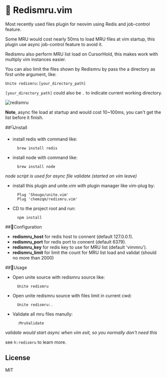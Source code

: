 # 🚩 Redismru.vim

Most recently used files plugin for neovim using Redis and job-control feature.

Some MRU would cost nearly 50ms to load MRU files at vim startup, this plugin
use async job-control feature to avoid it.

Redismru also perform MRU list load on CursorHold, this makes work with multiply
vim instances easier.

You can also limit the files shown by Redismru by pass the a directory as first
unite argument, like:

    Unite redismru:[your_directory_path]

`[your_directory_path]` could also be `.` to indicate current working directory.

![redismru](https://chemzqm.me/images/02-23/redismru.jpg)

**Note**, async file load at startup and would cost 10~100ms, you
can't get the list before it finish.

##🔍Install

* install redis with command like:

        brew install redis

* install node with command like:

        brew install node

_node script is used for async file validate (started on vim leave)_

* install this plugin and unite.vim with plugin manager like vim-plug by:

        Plug 'Shougo/unite.vim'
        Plug 'chemzqm/redismru.vim'

* CD to the project root and run:

        npm install

##🚧Configuration

* **redismru_host** for redis host to connent (default 127.0.0.1).
* **redismru_port** for redis port to connent (default 6379).
* **redismru_key** for redis key to use for MRU list (default 'vimmru').
* **redismru_limit** for limit the count for MRU list load and validat
  (should no more than 2000)

##🍚Usage

* Open unite source with redismru source like:

        Unite redismru

* Open unite redismru source with files limit in current cwd:

        Unite redismru:.

* Validate all mru files manully:

        :MruValidate

_validate would start async when vim exit, so you normally don't need this_

see `h:redismru` to learn more.

## License

MIT
